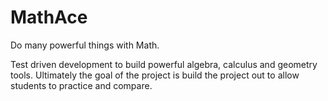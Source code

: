 # MathAce
Do many powerful things with Math.

Test driven development to build powerful algebra, calculus and geometry tools. 
Ultimately the goal of the project is build the project out to allow students to practice and compare.

